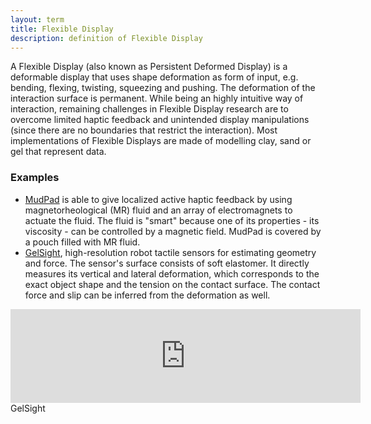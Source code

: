 ```yaml
---
layout: term
title: Flexible Display
description: definition of Flexible Display 
---
```



A Flexible Display (also known as Persistent Deformed Display) is a deformable display that uses shape deformation as form of input, e.g. bending, flexing, twisting, squeezing and pushing. The deformation of the interaction surface is permanent. While being an highly intuitive way of interaction, remaining challenges in Flexible Display research are to overcome limited haptic feedback and unintended display manipulations (since there are no boundaries that restrict the interaction). Most implementations of Flexible Displays are made of modelling clay, sand or gel that represent data. 

### Examples
- [MudPad](https://hci.rwth-aachen.de/mudpad) is able to give localized active haptic feedback by using magnetorheological (MR) fluid and an array of electromagnets to actuate the fluid. The fluid is "smart" because one of its properties - its viscosity - can be controlled by a magnetic field. MudPad is covered by a pouch filled with MR fluid.
- [GelSight](https://www.mdpi.com/1424-8220/17/12/2762), high-resolution robot tactile sensors for estimating geometry and force. The sensor's surface consists of soft elastomer. It  directly measures its vertical and lateral deformation, which corresponds to the exact object shape and the tension on the contact surface. The contact force and slip can be inferred from the deformation as well.

<iframe width="560" max-width="100%" src="https://www.youtube.com/embed/aKoKVA4Vcu0" frameborder="0" allow="accelerometer; autoplay; encrypted-media; gyroscope; picture-in-picture" allowfullscreen></iframe>
GelSight

